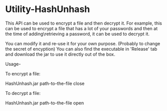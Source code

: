 # Utility-HashUnhash

This API can be used to encrypt a file and then decrypt it.
For example, this can be used to encrypt a file that has a lot of your passwords and then at the time of adding\retrieving a password, it can be used to decrypt it.

You can modify it and re-use it for your own purpose. (Probably to change the secret of encyption)
You can also find the executable in 'Release' tab and download the jar to use it directly out of the box.

Usage-

To encrypt a file:

HashUnhash.jar path-to-the-file close


To decrypt a file:

HashUnhash.jar path-to-the-file open

